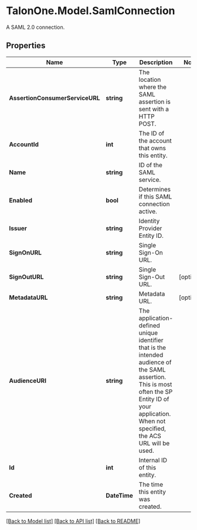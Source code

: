 # TalonOne.Model.SamlConnection
A SAML 2.0 connection.
## Properties

Name | Type | Description | Notes
------------ | ------------- | ------------- | -------------
**AssertionConsumerServiceURL** | **string** | The location where the SAML assertion is sent with a HTTP POST. | 
**AccountId** | **int** | The ID of the account that owns this entity. | 
**Name** | **string** | ID of the SAML service. | 
**Enabled** | **bool** | Determines if this SAML connection active. | 
**Issuer** | **string** | Identity Provider Entity ID. | 
**SignOnURL** | **string** | Single Sign-On URL. | 
**SignOutURL** | **string** | Single Sign-Out URL. | [optional] 
**MetadataURL** | **string** | Metadata URL. | [optional] 
**AudienceURI** | **string** | The application-defined unique identifier that is the intended audience of the SAML assertion. This is most often the SP Entity ID of your application. When not specified, the ACS URL will be used.  | 
**Id** | **int** | Internal ID of this entity. | 
**Created** | **DateTime** | The time this entity was created. | 

[[Back to Model list]](../README.md#documentation-for-models) [[Back to API list]](../README.md#documentation-for-api-endpoints) [[Back to README]](../README.md)

